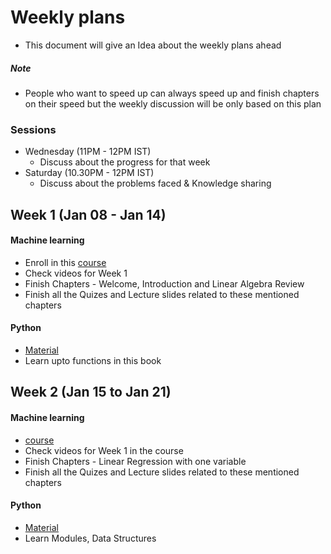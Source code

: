 # Weekly plans
 - This document will give an Idea about the weekly plans ahead
##### Note
- People who want to speed up can always speed up and finish chapters on their speed but the weekly discussion will be only based on this plan

### Sessions
- Wednesday (11PM - 12PM IST)
  - Discuss about the progress for that week
- Saturday (10.30PM - 12PM IST)
  - Discuss about the problems faced & Knowledge sharing

## Week 1 (Jan 08 - Jan 14)

#### Machine learning
- Enroll in this [course](https://www.coursera.org/learn/machine-learning)
- Check videos for Week 1 
- Finish Chapters - Welcome, Introduction and Linear Algebra Review
- Finish all the Quizes and Lecture slides related to these mentioned chapters

#### Python
- [Material](https://python.swaroopch.com/)
- Learn upto functions in this book

## Week 2 (Jan 15 to Jan 21)

#### Machine learning
- [course](https://www.coursera.org/learn/machine-learning)
- Check videos for Week 1 in the course
- Finish Chapters - Linear Regression with one variable
- Finish all the Quizes and Lecture slides related to these mentioned chapters

#### Python
- [Material](https://python.swaroopch.com/)
- Learn Modules, Data Structures
